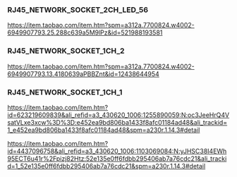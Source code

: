 ### RJ45_NETWORK_SOCKET_2CH_LED_56

https://item.taobao.com/item.htm?spm=a312a.7700824.w4002-6949907793.25.288c639a5M9lPz&id=521988193581

### RJ45_NETWORK_SOCKET_1CH_2

https://item.taobao.com/item.htm?spm=a312a.7700824.w4002-6949907793.13.4180639aPBBZnt&id=12438644954

### RJ45_NETWORK_SOCKET_1CH_1

https://item.taobao.com/item.htm?id=623219609839&ali_refid=a3_430620_1006:1255890059:N:oc3JeeHrQ4VsatVLxe3xcw%3D%3D:e452ea9bd806ba1433f8afc01184ad48&ali_trackid=1_e452ea9bd806ba1433f8afc01184ad48&spm=a230r.1.14.3#detail

https://item.taobao.com/item.htm?id=4437096758&ali_refid=a3_430620_1006:1103069084:N:yJHSC38I4EWh95ECT6u41r%2Fpizj82Htz:52e135e0ff6fdbb295406ab7a76cdc21&ali_trackid=1_52e135e0ff6fdbb295406ab7a76cdc21&spm=a230r.1.14.3#detail
